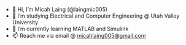 - 👋 Hi, I’m Micah Laing (@laingmic005)
- 👀 I’m studying Electrical and Computer Engineering @ Utah Valley University
- 🌱 I’m currently learning MATLAB and Simulink
- 📫 Reach me via email @ micahlaing005@gmail.com

<!---
laingmic005/laingmic005 is a ✨ special ✨ repository because its `README.md` (this file) appears on your GitHub profile.
You can click the Preview link to take a look at your changes.
--->
